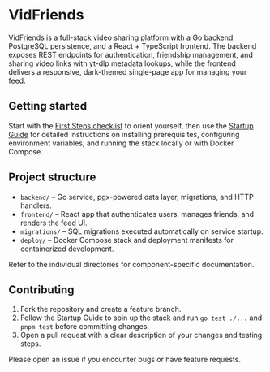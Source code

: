# VidFriends

VidFriends is a full-stack video sharing platform with a Go backend, PostgreSQL persistence, and a React + TypeScript frontend. The
backend exposes REST endpoints for authentication, friendship management, and sharing video links with yt-dlp metadata lookups,
while the frontend delivers a responsive, dark-themed single-page app for managing your feed.

## Getting started

Start with the [First Steps checklist](docs/FIRST_STEPS.md) to orient yourself, then use the
[Startup Guide](docs/STARTUP.md) for detailed instructions on installing prerequisites, configuring environment
variables, and running the stack locally or with Docker Compose.

## Project structure

- `backend/` – Go service, pgx-powered data layer, migrations, and HTTP handlers.
- `frontend/` – React app that authenticates users, manages friends, and renders the feed UI.
- `migrations/` – SQL migrations executed automatically on service startup.
- `deploy/` – Docker Compose stack and deployment manifests for containerized development.

Refer to the individual directories for component-specific documentation.

## Contributing

1. Fork the repository and create a feature branch.
2. Follow the Startup Guide to spin up the stack and run `go test ./...` and `pnpm test` before committing changes.
3. Open a pull request with a clear description of your changes and testing steps.

Please open an issue if you encounter bugs or have feature requests.

